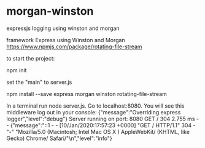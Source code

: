 # morgan-winston
expressjs logging using winston and morgan

framework Express
using Winston and Morgan
https://www.npmjs.com/package/rotating-file-stream

to start the project:

npm init

set the "main" to server.js

npm install --save express morgan winston rotating-file-stream

In a terminal run node server.js. Go to localhost:8080. You will see this middleware log out in your console:
{"message":"Overriding express logger","level":"debug"}
Server running on port: 8080
GET / 304 2.755 ms - -
{"message":"::1 - - [10/Jan/2020:17:57:23 +0000] \"GET / HTTP/1.1\" 304 - \"-\" \"Mozilla/5.0 (Macintosh; Intel Mac OS X ) AppleWebKit/ (KHTML, like Gecko) Chrome/ Safari/\"\n","level":"info"}

